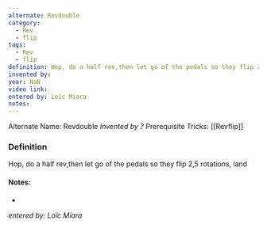 ```yaml
---
alternate: Revdouble
category:
  - Rev
  - flip
tags:
  - Rev
  - flip
definition: Hop, do a half rev,then let go of the pedals so they flip 2,5 rotations, land
invented by: 
year: NaN
video link: 
entered by: Loïc Miara
notes: 
---
```

Alternate Name: Revdouble
*Invented by ?*
Prerequisite Tricks: [[Revflip]]

### Definition
Hop, do a half rev,then let go of the pedals so they flip 2,5 rotations, land


#### Notes:
- 
*entered by: Loïc Miara*
